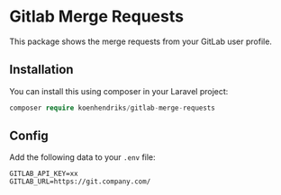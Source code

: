 # Gitlab Merge Requests

This package shows the merge requests from your GitLab user profile.

## Installation
You can install this using composer in your Laravel project:
```php
composer require koenhendriks/gitlab-merge-requests
```

## Config

Add the following data to your `.env` file:

```dotenv
GITLAB_API_KEY=xx
GITLAB_URL=https://git.company.com/
```
